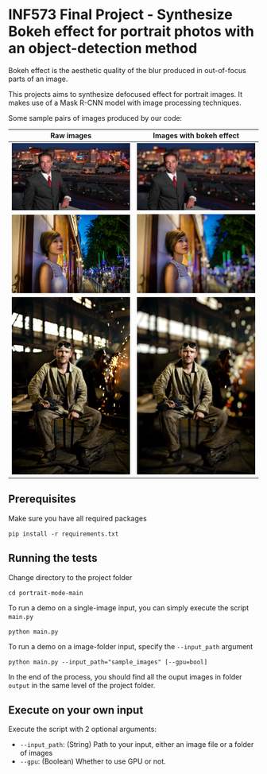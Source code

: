# INF573 Final Project - Synthesize Bokeh effect for portrait photos with an object-detection method

Bokeh effect is the aesthetic quality of the blur produced in out-of-focus parts of an image.

This projects aims to synthesize defocused effect for portrait images. It makes use of a Mask R-CNN model with image processing techniques.

Some sample pairs of images produced by our code:

Raw images             |  Images with bokeh effect
:-------------------------:|:-------------------------:
![](elite.jpg)  |  ![](elite_out.jpg)
![](259.jpg)  |   ![](259_out.jpg)
![](portrait.jpg) |   ![](portrait_out.jpg)


## Prerequisites

Make sure you have all required packages

```
pip install -r requirements.txt
```

## Running the tests

Change directory to the project folder

```
cd portrait-mode-main
```

To run a demo on a single-image input, you can simply execute the script `main.py`

```
python main.py
```

To run a demo on a image-folder input, specify the `--input_path` argument

```
python main.py --input_path="sample_images" [--gpu=bool]
```

In the end of the process, you should find all the ouput images in folder `output` in the same level of the project folder.

## Execute on your own input

Execute the script with 2 optional arguments:

*  `--input_path`: (String) Path to your input, either an image file or a folder of images
*  `--gpu`: (Boolean) Whether to use GPU or not.
